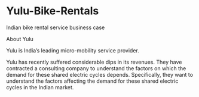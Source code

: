 # Yulu-Bike-Rentals
Indian bike rental service business case

About Yulu

Yulu is India’s leading micro-mobility service provider.

Yulu has recently suffered considerable dips in its revenues. They have contracted a consulting company to understand the factors on which the demand for these shared electric cycles depends. Specifically, they want to understand the factors affecting the demand for these shared electric cycles in the Indian market.
